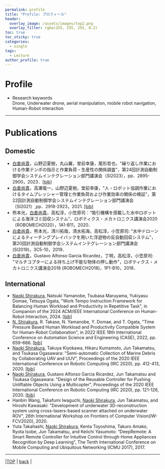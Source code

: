 ```yaml
---
permalink: profile
title: "Profile: プロフィール"
header:
  overlay_image: /assets/images/top2.png
  overlay_filter: rgba(255, 255, 255, 0.2)
toc: true
toc_sticky: true
categories:
  - single
tags:
  - Lecture
author_profile: true
---
```

# Profile
* Research keywords  
  Drone, Underwater drone, aerial manipulation, mobile robot navigation,
  Human-Robot interaction
---

# Publications  
## Domestic
* <ins>白倉尚貴</ins>，山野辺夏樹，丸山翼，堂前幸康，尾形哲也，"繰り返し作業における作業テンポの指示と作業負荷・生産性の関係調査"，第24回計測自動制御学会システムインテグレーション部門講演会（SI2023），pp．2895-2900，2023．[[bib]](shirakura_SI2023.bib)
* <ins>白倉尚貴</ins>，高瀬竜一，山野辺夏樹，堂前幸康，"人・ロボット協調作業におけるタイムプレッシャー管理と作業負荷および作業効率の関係の検証"，第22回計測自動制御学会システムインテグレーション部門講演会（SI2021）,pp．2918-2923，2021. [[bib]](shirakura_SI2021.bib)
* 熊本光，<ins>白倉尚貴</ins>，高松淳，小笠原司：“吸引機構を搭載した水中ロボットによる海洋ゴミ回収システム”，ロボティクス・メカトロニクス講演会2020（ROBOMECH2020），1A1-B11，2020．
* <ins>白倉尚貴</ins>，熊本光，清川拓哉，清水拓海，高松淳，小笠原司: "水中ドローンによるティーチングプレイバックを用いた浮遊物の反自動回収システム"，第20回計測自動制御学会システムインテグレーション部門講演会 (SI2019)，3C5-10，2019．
* <ins>白倉尚貴</ins>，Gustavo Alfonso Garcia Ricardez，丁明，高松淳，小笠原司: "マルチコプターによる持ち上げ不能な物体の押し動作"，ロボティクス・メカトロニクス講演会2018 (ROBOMECH2018)，1P1-B10，2018．

## International
* <ins>Naoki Shirakura</ins>, Natsuki Yamanobe, Tsubasa Maruyama, Yukiyasu Domae, Tetsuya Ogata, "Work Tempo Instruction Framework for Balancing Human Workload and Productivity in Repetitive Task", in Companion of the 2024 ACM/IEEE International Conference on Human-Robot Interaction, 2024. [[bib]](shirakura_HRI_LBR2024.bib)
* <ins>N. Shirakura</ins>, R. Takase, N. Yamanobe, Y. Domae, and T. Ogata, "Time Pressure Based Human Workload and Productivity Compatible System for Human-Robot Collaboration", in 2022 IEEE 18th International Conference on Automation Science and Engineering (CASE), 2022, pp. 659–666. [[bib]](shirakura_CASE2022.bib)
* <ins>Naoki Shirakura</ins>, Takuya Kiyokawa, Hikaru Kumamoto, Jun Takamatsu, and Tsukasa Ogasawara: "Semi-automatic Collection of Marine Debris by Collaborating UAV and UUV", Proceedings of the 2020 IEEE International Conference on Robotic Computing (IRC 2020), pp. 412-413, 2020. [[bib]](shirakura_UUV_IRC2020.bib)
* <ins>Naoki Shirakura</ins>, Gustavo Alfonso Garcia Ricardez, Jun Takamatsu and Tsukasa Ogasawara: "Design of the Reusable Controller for Pushing Unliftable Objects Using a Multicopter", Proceedings of the 2020 IEEE International Conference on Robotic Computing (IRC 2020), pp. 121-126, 2020. [[bib]](shirakura_UAV_IRC2020.bib)
* Hanbin Wang, Takafumi Iwaguchi, <ins>Naoki Shirakura</ins>, Jun Takamatsu, and Hiroshi Kawasaki: "Development of underwater 3D-reconstruction system using cross-lasers-based scanner attached on underwater ROV", 26th International Workshop on Frontiers of Computer Vision(IW-FCV2020), 2020.
* Yuta Takahashi, <ins>Naoki Shirakura</ins>, Kenta Toyoshima, Takuro Amako, Ryota Isobe, Jun Takamatsu, and Keiichi Yasumoto: “DeepRemote: A Smart Remote Controller for Intuitive Control through Home Appliances Recognition by Deep Learning”, The Tenth International Conference on Mobile Computing and Ubiquitous Networking (ICMU 2017), 2017.

---

|[TOP](/) | <a href="javascript:history.back()">back</a> |
